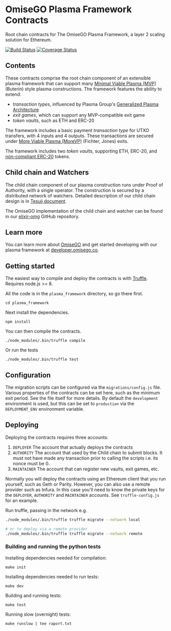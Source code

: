# OmiseGO Plasma Framework Contracts

Root chain contracts for The OmiseGO Plasma Framework, a layer 2 scaling solution for Ethereum.

[![Build Status](https://circleci.com/gh/omisego/plasma-contracts.svg?style=svg)](https://circleci.com/gh/omisego/plasma-contracts)
[![Coverage Status](https://coveralls.io/repos/github/omisego/plasma-contracts/badge.svg?branch=master)](https://coveralls.io/github/omisego/plasma-contracts?branch=master)

## Contents

These contracts comprise the root chain component of an extensible plasma framework that can support many [Minimal Viable Plasma (MVP)](https://ethresear.ch/t/minimal-viable-plasma/426) (Buterin) style plasma constructions. The framework features the ability to extend:

  - _transaction types_, influenced by Plasma Group's [Generalized Plasma Architecture](https://medium.com/plasma-group/plapps-and-predicates-understanding-the-generalized-plasma-architecture-fc171b25741)
  - _exit games_, which can support any MVP-compatible exit game
  - _token vaults_, such as ETH and ERC-20

The framework includes a basic payment _transaction type_ for UTXO transfers, with 4 inputs and 4 outputs. These transactions are secured under [More Viable Plasma (MoreVP)](https://ethresear.ch/t/more-viable-plasma/2160) (Fichter, Jones) exits.

The framework includes two _token vaults_, supporting ETH, ERC-20, and [non-compliant ERC-20](plasma_framework/contracts/mocks/vaults/NonCompliantERC20.sol) tokens.

## Child chain and Watchers

The child chain component of our plasma construction runs under Proof of Authority, with a single operator. The construction is secured by a distributed network of watchers. Detailed description of our child chain design is in [Tesuji document](https://github.com/omisego/elixir-omg/blob/master/docs/tesuji_blockchain_design.md).

The OmiseGO implementation of the child chain and watcher can be found in our [elixir-omg](https://github.com/omisego/elixir-omg) GitHub repository.

## Learn more

You can learn more about [OmiseGO](https://omisego.co) and get started developing with our plasma framework at [developer.omisego.co](https://developer.omisego.co).


## Getting started

The easiest way to compile and deploy the contracts is with [Truffle](https://www.trufflesuite.com/truffle). 
Requires node.js >= 8.

All the code is in the `plasma_framework` directory, so go there first.
```
cd plasma_framework
```

Next install the dependencies.
```
npm install
```

You can then compile the contracts.
```
./node_modules/.bin/truffle compile
```

Or run the tests
```
./node_modules/.bin/truffle test
```

## Configuration
The migration scripts can be configured via the `migrations/config.js` file. Various properties of the contracts can be set here, such as the minimum exit period. See the file itself for more details. By default the `development` environment is used, but this can be set to `production` via the `DEPLOYMENT_ENV` environment variable.


## Deploying
Deploying the contracts requires three accounts:
1. `DEPLOYER` The account that actually deploys the contracts
2. `AUTHORITY` The account that used by the Child chain to submit blocks. It must not have made any transaction prior to calling the scripts i.e. its nonce must be 0.
3. `MAINTAINER` The account that can register new vaults, exit games, etc.

Normally you will deploy the contracts using an Ethereum client that you run yourself, such as Geth or Parity. However, you can also use a remote provider such as Infura. In this case you'll need to know the private keys for the `DEPLOYER`, `AUTHORITY` and `MAINTAINER` accounts. See `truffle-config.js` for an example.

Run truffle, passing in the network e.g.
```bash
./node_modules/.bin/truffle truffle migrate --network local

# or to deploy via a remote provider
./node_modules/.bin/truffle truffle migrate --network remote
```


### Building and running the python tests

Installing dependencies needed for compilation:
```
make init
```

Installing dependencies needed to run tests:
```
make dev
```

Building and running tests:
```
make test
```

Running slow (overnight) tests:
```
make runslow | tee raport.txt
```
